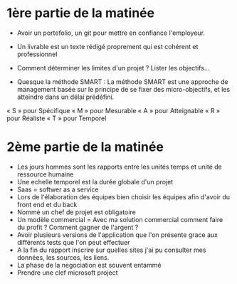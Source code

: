# 1ère partie de la matinée

- Avoir un portefolio, un git pour mettre en confiance l'employeur.
- Un livrable est un texte rédigé proprement qui est cohérent et professionnel
- Comment déterminer les limites d'un projet ? Lister les objectifs...

- Quesque la méthode SMART : La méthode SMART est une approche de management basée sur le principe de se fixer des micro-objectifs, et les atteindre dans un délai prédéfini.

« S » pour Spécifique
« M » pour Mesurable
« A » pour Atteignable
« R » pour Réaliste
« T » pour Temporel


# 2ème partie de la matinée

- Les jours hommes sont les rapports entre les unités temps et unité de ressource humaine
- Une echelle temporel est la durée globale d'un projet
- Saas = softwer as a service
- Lors de l'élaboration des équipes bien choisir les équipes afin d'avoir du front end et du back 
- Nommé un chef de projet est obligatoire
- Un modèle commercial = Avec ma solution commercial comment faire du profit ? Comment gagner de l'argent ?
- Avoir plusieurs versions de l'application que l'on présente grace aux différents tests que l'on peut effectuer
- A la fin du rapport inscrire sur quelles sites j'ai pu consulter mes données, les sources, les liens.
- La phase de la negociation est souvent entammé 
- Prendre une clef microsoft project



